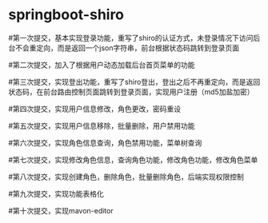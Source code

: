 # springboot-shiro

#第一次提交，基本实现登录功能，重写了shiro的认证方式，未登录情况下访问后台不会重定向，而是返回一个json字符串，前台根据状态码跳转到登录页面

#第二次提交，加入了根据用户动态加载后台首页菜单的功能

#第三次提交，实现登出功能，重写了shiro登出，登出之后不再重定向，而是返回状态码，在前台路由控制页面跳转到登录页面，实现用户注册（md5加盐加密）

#第四次提交，实现用户信息修改，角色更改，密码重设

#第五次提交，实现用户信息移除，批量删除，用户禁用功能

#第六次提交，实现角色信息查询，角色禁用功能，菜单树查询

#第七次提交，实现修改角色信息，查询角色功能，修改角色功能，修改角色菜单

#第八次提交，实现创建角色，删除角色，批量删除角色，后端实现权限控制

#第九次提交，实现功能表格化

#第十次提交，实现mavon-editor

